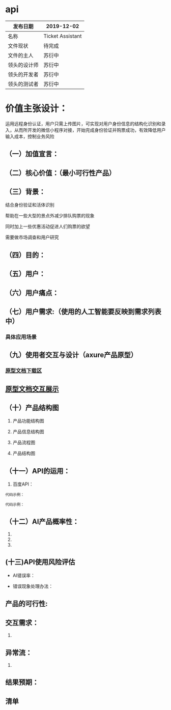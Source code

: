 # api
|  发布日期 | 2019-12-02 |
 | -- | -- |
 |  名称 | Ticket Assistant |
 |  文件现状 | 待完成 |
 |  文件的主人 |  苏衍中|
 |  领头的设计师 | 苏衍中  |
 |  领头的开发者 |  苏衍中 |
 |  领头的测试者 |  苏衍中 |
# 价值主张设计：
运用远程身份认证，用户只需上传图片，可实现对用户身份信息的结构化识别和录入，从而所开发的微信小程序对接，开始完成身份验证并购票成功，有效降低用户输入成本，控制业务风险

## （一）加值宣言：

## （二）核心价值：（最小可行性产品）


## （三）背景：
结合身份验证和活体识别

帮助在一些大型的景点外减少排队购票的现象

同时加上一些优惠活动促进人们购票的欲望

需要做市场调查和用户研究

## （四）目的：

## （五）用户：

## （六）用户痛点：

## （七）用户需求:（使用的人工智能要反映到需求列表中）

### 具体应用场景


## （九）使用者交互与设计（axure产品原型）
### [原型文档下载区]()
## [原型文档交互展示]()


## （十）产品结构图
1. 产品功能结构图

2. 产品信息结构图

3. 产品流程图

4. 产品结构图



## （十一）API的运用：
1. 百度API：

```
代码示例：

```


```
代码示例：

```

## （十二）AI产品概率性：
1.	
2.	
3.	

## (十三)API使用风险评估
- AI错误率：
>> 

- 错误现象处理办法：


## 产品的可行性:

## 交互需求：
1.

## 异常流：
1.	

## 结果预期：

## 清单

